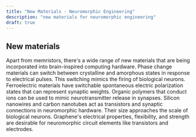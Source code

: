```yaml
---
title: "New Materials - Neuromorphic Engineering"
description: "new materials for neuromorphic engineering"
draft: true
---
```


## New materials
Apart from memristors, there's a wide range of new materials that are being incorporated into brain-inspired computing hardware. 
Phase change materials can switch between crystalline and amorphous states in response to electrical pulses. This switching mimics the firing of biological neurons. 
Ferroelectric materials have switchable spontaneous electric polarization states that can represent synaptic weights. 
Organic polymers that conduct ions can be used to mimic neurotransmitter release in synapses. Silicon nanowires and carbon nanotubes act as transistors and synaptic connections in neuromorphic hardware. Their size approaches the scale of biological neurons. Graphene's electrical properties, flexibility, and strength are desirable for neuromorphic circuit elements like transistors and electrodes. 
